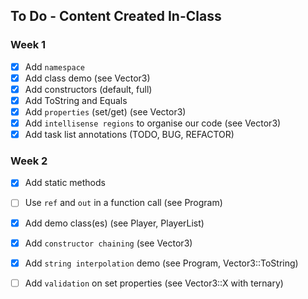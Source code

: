 ## To Do - Content Created In-Class

### Week 1
- [x] Add `namespace`
- [x] Add class demo (see Vector3)
- [x] Add constructors (default, full)
- [x] Add ToString and Equals
- [x] Add `properties` (set/get) (see Vector3)
- [x] Add `intellisense regions` to organise our code (see Vector3)
- [x] Add task list annotations (TODO, BUG, REFACTOR)

### Week 2
- [x] Add static methods
- [ ] Use `ref` and `out` in a function call (see Program)
- [x] Add demo class(es) (see Player, PlayerList)
- [x] Add `constructor chaining` (see Vector3)
- [x] Add `string interpolation` demo (see Program, Vector3::ToString)
- [ ] Add `validation` on set properties (see Vector3::X with ternary)


